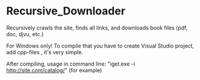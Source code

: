 # Recursive_Downloader
Recursively crawls the site, finds all links, and downloads book files (pdf, doc, djvu, etc.)

For Windows only! To compile that you have to create Visual Studio project, add cpp-files , it's very simple.

After compiling, usage in command line:  "iget.exe -i http://site.com/catalog/"  (for example)

